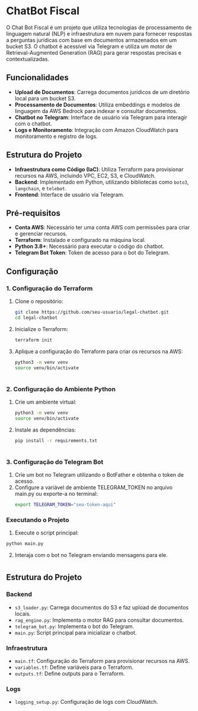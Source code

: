 # ChatBot Fiscal

O Chat Bot Fiscal é um projeto que utiliza tecnologias de processamento de linguagem natural (NLP) e infraestrutura em nuvem para fornecer respostas a perguntas jurídicas com base em documentos armazenados em um bucket S3. O chatbot é acessível via Telegram e utiliza um motor de Retrieval-Augmented Generation (RAG) para gerar respostas precisas e contextualizadas.

## Funcionalidades

- **Upload de Documentos**: Carrega documentos jurídicos de um diretório local para um bucket S3.
- **Processamento de Documentos**: Utiliza embeddings e modelos de linguagem da AWS Bedrock para indexar e consultar documentos.
- **Chatbot no Telegram**: Interface de usuário via Telegram para interagir com o chatbot.
- **Logs e Monitoramento**: Integração com Amazon CloudWatch para monitoramento e registro de logs.

## Estrutura do Projeto

- **Infraestrutura como Código (IaC)**: Utiliza Terraform para provisionar recursos na AWS, incluindo VPC, EC2, S3, e CloudWatch.
- **Backend**: Implementado em Python, utilizando bibliotecas como `boto3`, `langchain`, e `telebot`.
- **Frontend**: Interface de usuário via Telegram.

## Pré-requisitos

- **Conta AWS**: Necessário ter uma conta AWS com permissões para criar e gerenciar recursos.
- **Terraform**: Instalado e configurado na máquina local.
- **Python 3.8+**: Necessário para executar o código do chatbot.
- **Telegram Bot Token**: Token de acesso para o bot do Telegram.

## Configuração

### 1. Configuração do Terraform

1. Clone o repositório:
   ```bash
   git clone https://github.com/seu-usuario/legal-chatbot.git
   cd legal-chatbot
2. Inicialize o Terraform:
    ```bash
    terraform init
3. Aplique a configuração do Terraform para criar os recursos na AWS:
    ```bash
    python3 -m venv venv
    source venv/bin/activate
#
### 2. Configuração do Ambiente Python

1. Crie um ambiente virtual:
   ```bash
   python3 -m venv venv
   source venv/bin/activate
2. Instale as dependências:
    ```bash
    pip install -r requirements.txt
#

### 3. Configuração do Telegram Bot

1. Crie um bot no Telegram utilizando o BotFather e obtenha o token de acesso.
2. Configure a variável de ambiente TELEGRAM_TOKEN no arquivo main.py ou exporte-a no terminal:
   ```bash
   export TELEGRAM_TOKEN="seu-token-aqui"

### Executando o Projeto

1. Execute o script principal:
  ```bash
  python main.py
```
2. Interaja com o bot no Telegram enviando mensagens para ele.
#

## Estrutura do Projeto

### Backend
- `s3_loader.py`: Carrega documentos do S3 e faz upload de documentos locais.
- `rag_engine.py`: Implementa o motor RAG para consultar documentos.
- `telegram_bot.py`: Implementa o bot do Telegram.
- `main.py`: Script principal para inicializar o chatbot.

### Infraestrutura
- `main.tf`: Configuração do Terraform para provisionar recursos na AWS.
- `variables.tf`: Define variáveis para o Terraform.
- `outputs.tf`: Define outputs para o Terraform.

### Logs
- `logging_setup.py`: Configuração de logs com CloudWatch.
